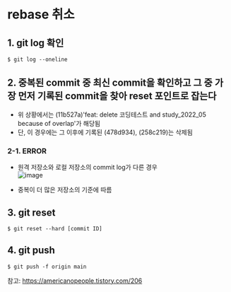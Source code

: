 # rebase 취소
## 1. git log 확인
```
$ git log --oneline
```
## 2. 중복된 commit 중 최신 commit을 확인하고 그 중 가장 먼저 기록된 commit을 찾아 reset 포인트로 잡는다  
* 위 상황에서는 (11b527a)'feat: delete 코딩테스트 and study_2022_05 because of overlap'가 해당됨  
* 단, 이 경우에는 그 이후에 기록된 (478d934), (258c219)는 삭제됨  

### 2-1. ERROR
* 원격 저장소와 로컬 저장소의 commit log가 다른 경우  
![image](https://user-images.githubusercontent.com/104348646/181495456-0e9fccd3-d44e-41c1-9cac-0c9d88186cb2.png)  

- 중복이 더 많은 저장소의 기준에 따름  

## 3. git reset
```
$ git reset --hard [commit ID]
```

## 4. git push
```
$ git push -f origin main
```

참고: https://americanopeople.tistory.com/206

